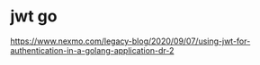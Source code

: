 # jwt go



https://www.nexmo.com/legacy-blog/2020/09/07/using-jwt-for-authentication-in-a-golang-application-dr-2